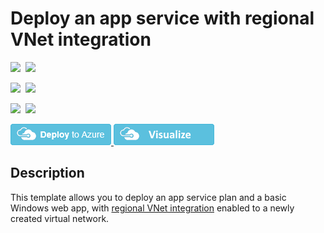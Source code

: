 # Deploy an app service with regional VNet integration

<IMG SRC="https://azurequickstartsservice.blob.core.windows.net/badges/101-app-service-regional-vnet-integration/PublicLastTestDate.svg" />&nbsp;
<IMG SRC="https://azurequickstartsservice.blob.core.windows.net/badges/101-app-service-regional-vnet-integration/PublicDeployment.svg" />&nbsp;

<IMG SRC="https://azurequickstartsservice.blob.core.windows.net/badges/101-app-service-regional-vnet-integration/FairfaxLastTestDate.svg" />&nbsp;
<IMG SRC="https://azurequickstartsservice.blob.core.windows.net/badges/101-app-service-regional-vnet-integration/FairfaxDeployment.svg" />&nbsp;

<IMG SRC="https://azurequickstartsservice.blob.core.windows.net/badges/101-app-service-regional-vnet-integration/BestPracticeResult.svg" />&nbsp;
<IMG SRC="https://azurequickstartsservice.blob.core.windows.net/badges/101-app-service-regional-vnet-integration/CredScanResult.svg" />&nbsp;

<a href="https://portal.azure.com/#create/Microsoft.Template/uri/https%3A%2F%2Fgithub.com%2FAzure%2Fazure-quickstart-templates%2Ftree%2Fmaster%2F101-app-service-regional-vnet-integration%2Fazuredeploy.json" target="_blank">
<img src="https://raw.githubusercontent.com/Azure/azure-quickstart-templates/master/1-CONTRIBUTION-GUIDE/images/deploytoazure.png"/>
</a>
<a href="http://armviz.io/#/?load=https://github.com/Azure/azure-quickstart-templates/tree/master/101-app-service-regional-vnet-integration/azuredeploy.json" target="_blank">
<img src="https://raw.githubusercontent.com/Azure/azure-quickstart-templates/master/1-CONTRIBUTION-GUIDE/images/visualizebutton.png"/>
</a>

## Description
This template allows you to deploy an app service plan and a basic Windows web app, with [regional VNet integration](https://docs.microsoft.com/en-us/azure/app-service/web-sites-integrate-with-vnet#regional-vnet-integration) enabled to a newly created virtual network. 
